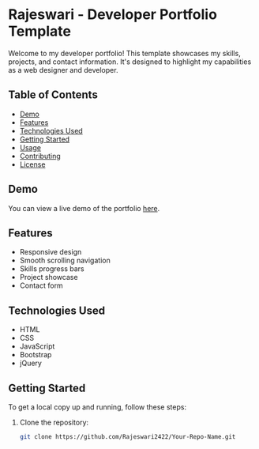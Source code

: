 # Rajeswari - Developer Portfolio Template

Welcome to my developer portfolio! This template showcases my skills, projects, and contact information. It's designed to highlight my capabilities as a web designer and developer.

## Table of Contents
- [Demo](#demo)
- [Features](#features)
- [Technologies Used](#technologies-used)
- [Getting Started](#getting-started)
- [Usage](#usage)
- [Contributing](#contributing)
- [License](#license)

## Demo
You can view a live demo of the portfolio [here](https://your-live-demo-link.com).

## Features
- Responsive design
- Smooth scrolling navigation
- Skills progress bars
- Project showcase
- Contact form

## Technologies Used
- HTML
- CSS
- JavaScript
- Bootstrap
- jQuery

## Getting Started
To get a local copy up and running, follow these steps:

1. Clone the repository:
   ```bash
   git clone https://github.com/Rajeswari2422/Your-Repo-Name.git
